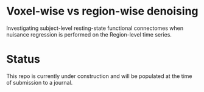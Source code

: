 # Voxel-wise vs region-wise denoising
Investigating subject-level resting-state functional connectomes when 
nuisance regression is performed on the Region-level time series.

# Status 

This repo is currently under construction and will be populated at the time of submission to a journal.
